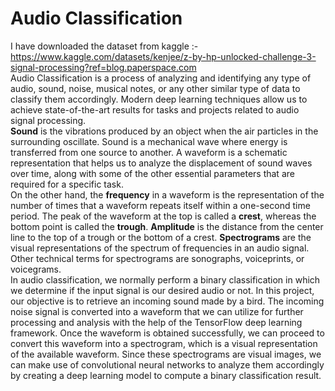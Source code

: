 # Audio Classification
I have downloaded the dataset from kaggle :- https://www.kaggle.com/datasets/kenjee/z-by-hp-unlocked-challenge-3-signal-processing?ref=blog.paperspace.com <br>
Audio Classification is a process of analyzing and identifying any type of audio, sound, noise, musical notes, or any other similar type of data to classify them accordingly. Modern deep learning techniques allow us to achieve state-of-the-art results for tasks and projects related to audio signal processing. <br>
**Sound** is the vibrations produced by an object when the air particles in the surrounding oscillate. Sound is a mechanical wave where energy is transferred from one source to another. A waveform is a schematic representation that helps us to analyze the displacement of sound waves over time, along with some of the other essential parameters that are required for a specific task. <br>
On the other hand, the **frequency** in a waveform is the representation of the number of times that a waveform repeats itself within a one-second time period. The peak of the waveform at the top is called a **crest**, whereas the bottom point is called the **trough**. **Amplitude** is the distance from the center line to the top of a trough or the bottom of a crest. **Spectrograms** are the visual representations of the spectrum of frequencies in an audio signal. Other technical terms for spectrograms are sonographs, voiceprints, or voicegrams. <br>
In audio classification, we normally perform a binary classification in which we determine if the input signal is our desired audio or not. In this project, our objective is to retrieve an incoming sound made by a bird. The incoming noise signal is converted into a waveform that we can utilize for further processing and analysis with the help of the TensorFlow deep learning framework. Once the waveform is obtained successfully, we can proceed to convert this waveform into a spectrogram, which is a visual representation of the available waveform. Since these spectrograms are visual images, we can make use of convolutional neural networks to analyze them accordingly by creating a deep learning model to compute a binary classification result.
